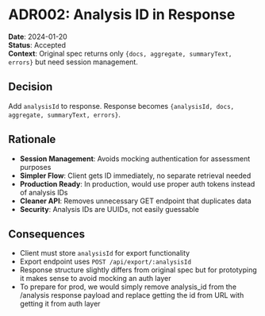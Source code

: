 # ADR002: Analysis ID in Response

**Date**: 2024-01-20  
**Status**: Accepted  
**Context**: Original spec returns only `{docs, aggregate, summaryText, errors}` but need session management.

## Decision

Add `analysisId` to response. Response becomes `{analysisId, docs, aggregate, summaryText, errors}`.

## Rationale

- **Session Management**: Avoids mocking authentication for assessment purposes
- **Simpler Flow**: Client gets ID immediately, no separate retrieval needed
- **Production Ready**: In production, would use proper auth tokens instead of analysis IDs
- **Cleaner API**: Removes unnecessary GET endpoint that duplicates data
- **Security**: Analysis IDs are UUIDs, not easily guessable

## Consequences

- Client must store `analysisId` for export functionality
- Export endpoint uses `POST /api/export/:analysisId`
- Response structure slightly differs from original spec but for prototyping it makes sense to avoid mocking an auth layer
- To prepare for prod, we would simply remove analysis_id from the /analysis response payload and replace getting the id from URL with getting it from auth layer
